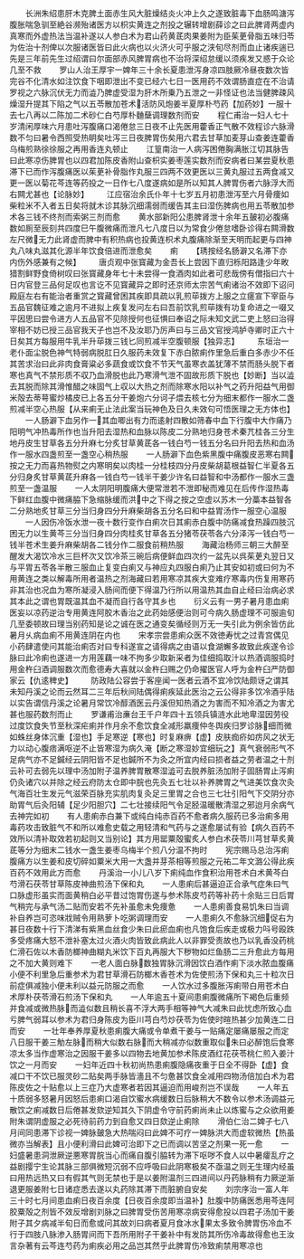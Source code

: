 <!-- { "loadSidebar": true } -->
　　长洲朱绍患肝木克脾土面赤生风大脏燥结炎火冲上久之遂致脏毒下血肠鸣溏泻腹胀喘急驯至絶谷濒殆诸医方以枳实黄连之剂投之辗转增剧薛诊之曰此脾肾两虚内真寒而外虚热法当温补遂以人参白术为君山药黄茋肉果姜附为臣茱茰骨脂五味归苓为佐治十剂俾以次服诸医皆曰此火病也以火济火可乎服之浃旬尽剂而血止诸疾遄已先是三年前先生过绍谓曰尔面部赤风脾胃病也不治将深绍怠缓以须疾发又惑于众论几至不救
　　罗山人治王厚宇一婢年三十余长夏患泄泻身凉四肢厥冷昼夜数次皆完谷不化清水如注饮食下咽即泄出不变已经六七日一医用药不效谓肠直症在不治请罗视之六脉沉伏无力而澁乃脾虚受湿为肝木所乗乃五泄之一非怪证也法当健脾疎风燥湿升提其下陷之气以五苓散加苍术活防风炮姜半夏厚朴芍药【加药妙】一服十去七八再以二陈加二术砂仁白芍厚朴麯蘖调理数剂而安
　　程仁甫治一妇人七十岁清闲厚味六月患吐泻腹痛口渴倦怠三日夜不止先医用藿香正气散不效程诊六脉滑数不匀曰暑令西照受热眀矣吐泻三日夜脾胃伤矣用六君去甘草加麦芽山查姜连藿香乌梅煎熟徐徐服之再用香连丸顿止
　　江篁南治一人病泻困倦胸满胀江切其脉告曰此寒凉伤脾胃也以四君加陈皮香附山查枳实姜枣莲实数剂而安病者曰某尝夏秋患滞下已而作泻腹痛医以茱茰补骨脂作丸服三四两不效更医以三黄丸服过五两食减又更一医以菊花芩连等药投之一日作七八度遂病如是所以知其人脾胃伤者六脉浮大而右闗尤甚也【论脉妙】
　　江应宿治余氏仆年十七岁五月初患泄泻至六月骨痩如柴粒米不入者五日矣将就木诊其脉沉细濡弱而缓告其主曰湿伤脾病也用五苓散加参术各三钱不终剂而索粥三剂而愈
　　黄水部新阳公患脾肾泄十余年五皷初必腹痛数如厠至辰刻共四度巳午腹微痛而泄凡七八度日以为常食少倦怠嗜卧诊得右闗滑数左尺微无力此肾虚而脾中有积热病也投黄连枳术丸腹痛除渐至天明而起更与四神丸八味丸滋其化源半年饮食倍进而泄愈矣
　　痢
　　【琇按经名肠澼又名滞下亦内伤外感兼有之候】
　　唐贞观中张寳藏为金吾长上尝因下直归栎阳路逢少年畋猎割鲜野食倚树叹曰张寳藏身年七十未尝得一食酒肉如此者可悲哉傍有僧指曰六十日内官登三品何足叹也言讫不见寳藏异之即时还京师太宗苦气痢诸治不效即下诏问殿庭左右有能治者重赏之寳藏曾困其疾即具疏以乳煎荜拨方上服之立瘥宣下宰臣与五品官魏征难之逾月不进拟上疾复发问左右曰吾前饮乳煎荜拨有功复命进之一啜又平因思曰尝令进方人五品官不见除授何也征惧曰奉诏之际未知文武二吏上怒曰治得宰相不妨已授三品官我天子也岂不及汝耶乃厉声曰与三品文官授鸿胪寺卿时正六十日矣其方每服用牛乳半升荜拨三钱匕同煎减半空腹顿服【独异志】
　　东垣治一老仆面尘脱色神气特弱病脱肛日久服药未效复下赤白脓痢作里急后重白多赤少不任其苦求治曰此非肉食膏粱必多蔬食或饮食不节天气虽寒衣盖犹薄不禁而肠头脱下者寒也真气不禁形质不収乃血滑脱也此乃寒滑气泄不固故形质下脱也【妙断】当以澁去其脱而除其滑惟醋之味固气上収以大热之剂而除寒水阳以补气之药升阳益气用御米殻去蒂萼蜜炒橘皮已上各五分干姜炮六分诃子煨去核七分为细末都作一服水二盏煎减半空心热服【从来痢无止法此案当玩神色及日久未效句可悟医理之无方体也】
　　一人肠澼下血另作一其血唧出有力而逺射四散如筛春中血下行腹中大作痛乃阳明气冲热毒所作也当升阳去湿热和血脉以陈皮二分熟地归身苍术秦芁桂各三分生地丹皮生甘草各五分升麻七分炙甘草黄茋各一钱白芍一钱五分名曰升阳去热和血汤作一服水四盏煎至一盏空心稍热服
　　一人肠澼下血色紫黑腹中痛腹皮恶寒右闗按之无力而喜热物熨之内寒明矣以肉桂一分桂枝四分丹皮柴胡葛根益智仁半夏各五分归身炙甘草黄茋升麻各一钱白芍一钱半干姜少许名曰益智和中汤都作一服水三盏煎至一盏温服
　　一人太阴阳明腹痛大便常泄若不泄即秘而难见在后传作湿热毒下鲜红血腹中微痛脇下急缩脉缓而洪中之下得之按之空虚以苏木一分藁本益智各二分熟地炙甘草三分当归身四分升麻柴胡各五分名曰和中益胃汤作一服空心温服
　　一人因伤冷饭水泄一夜十数行变作白痢次日其痢赤白腹中防痛减食热躁四肢沉困无力以生黄芩三分当归身四分肉桂炙甘草各五分猪苓茯苓各六分泽泻一钱白芍一钱半苍术生姜升麻柴胡各二钱分作二服食前稍热服
　　海藏治杨师三朝三大醉至醒发大渴饮冷水三巨杯次又饮冷茶三碗后病便鲜血四次约一盆先以呉茱茰丸翌日又与平胃五苓各半散三服血止复变白痢又与神应丸四服白痢乃止其安如初或曰何为不用黄连之类以解毒所用者温热之剂海藏曰若用寒凉其疾大变难疗寒毒内伤复用寒药非其治也况血为寒所凝浸入肠间而便下得温乃行所以用温热其血自止经曰治病必求其本此之谓也胃既温其血不凝而自行各守其乡也
　　衍义云有一男子暑月患血痢医妄以凉药逆治专用黄连阿胶木香治之此药始感便治则可今病久肠虚理不可服逾旬几至委顿故曰理当别药知是论之诚在医之通变矣循经则万无一失引此为例余皆仿此暑月乆病血痢不用黄连阴在内也
　　宋孝宗尝患痢众医不效徳寿忧之过青宫偶见小药肆遣使问其能治痢否对曰专科遂宣之请得病之由语以食湖蠏多故致此疾遂令诊脉曰此冷痢也遂进一方用莲藕一味不拘多少取新采者为佳细捣取汁以热酒调服捣时用金杵臼酒调服数次而愈德寿大喜就以金杵臼赐之仍命擢医官人呼为金杵臼严防御家云【仇逺稗史】
　　防政陆公容尝于客座闻一医者云酒不宜冷饮陆颇讶之谓其未知丹溪之论而云然耳二三年后秋间陆偶得痢疾延此医治之云公得非多饮冷酒乎陆以实告谓信丹溪之论暑月常饮冷醇酒医云丹溪但知热酒之为害而不知冷酒之为害尤甚也服药数剂而止
　　罗谦甫治亷台王千户年四十五领兵镇涟水此地卑湿因劳役过度饮食失节至秋深疟痢并作月余不愈饮食全减形羸痩仲冬舆疾归罗诊脉细而微如蛛丝身体沉重【湿也】手足寒逆【寒也】时复麻痹【虚】皮肤痂疥如疠风之状无力以动心腹痞满呕逆不止皆寒湿为病久淹【断之寒湿妙宜细玩之】真气衰弱形气不足病气亦不足鍼经云阴阳皆不足也鍼所不为灸之所宜内经曰损者益之劳者温之十剂云补可去弱先以理中汤加附子温养脾胃散寒湿澁可去脱养脏汤加附子固肠胃止泻痢仍灸诸穴以并除之经云府防太仓即中脘也先灸五七壮以补养脾胃之气进美饮食次灸气海百壮生发元气滋荣百脉充实肌肉复灸足三里胃之合也三七壮引阳气下交阴分亦助胃气后灸阳辅【足少阳胆穴】二七壮接续阳气令足胫温暖散清湿之邪迨月余病气去神完如初
　　有人患痢赤白兼下或纯白纯赤百药不愈者病久服药已多治痢多用毒药攻击致脏气不和所以难愈史载之用轻清和气药与之遂愈屡试有验【病久百药不效所以清补取效若初起则又当别论】其方用罂粟殻蜜炙人参白术茯苓川芎甘草炙黄茋等分为细末二钱水一盏生姜枣乌梅半个煎八分温不拘时
　　宪宗赐马总治泻痢腹痛方以生姜和皮切碎如粟米大用一大盏并芽茶相等煎服之元祐二年文潞公得此疾百药不效用此方而愈
　　丹溪治一小儿八岁下痢纯血作食积治用苍术白术黄芩白芍滑石茯苓甘草陈皮神曲煎汤下保和丸
　　一人患痢后甚逼迫正合承气症朱曰气口脉虚形虽实而面黄稍白必平昔过饱胃伤遂与参术陈皮芍药等补药十余贴三日后胃气稍完与承气汤二贴而安若不先补虽愈未免痩惫
　　一人患痢善食易饥朱曰当调补自养岂可恣味戕贼令用熟萝卜吃粥调理而安
　　一人患痢久不愈脉沉细促右为甚日夜数十行下清涕有紫黑血丝食少朱曰此瘀血痢也凡饱食后疾走或极力呌号殴跌多受疼痛大怒不泄补塞太过火酒火肉皆致此病此人以非罪受责故也乃以乳香没药桃仁滑石佐以木香防榔神曲糊丸米饮下百丸再服大下秽物如烂鱼肠二三升愈此方每用之不加大黄则难下
　　一老人面白脉数独胃脉沉滑因饮白酒作痢下淡水脓血腹痛小便不利里急后重参术为君甘草滑石防榔木香苍术为佐使煎汤下保和丸三十粒次日前症俱减独小便未利以益元防服之而愈
　　一人饮水过多腹胀泻痢带白用苍术白术厚朴茯苓滑石煎汤下保和丸
　　一人年逾五十夏间患痢腹微痛所下褐色后重频并食减或微热脉而澁似数且稍长喜不浮大两手相等神气大减朱曰此忧虑所致心血亏脾气弱耳以参术为君归身陈皮为臣川芎白芍炒茯苓为佐使时暄热甚少加黄连二日而安
　　一壮年奉养厚夏秋患痢腹大痛或令单煮干姜与一贴痛定屡痛屡服之而定八日服干姜三觔左脉而稍大似数右脉而大稍减亦似数重取似朱曰必醉饱后食寒凉太多当作虚寒治之因服干姜多以四物去地黄加参术陈皮酒红花茯苓桃仁煎入姜汁饮之一月而安
　　一妇年近四十秋初尚热患痢腹隐痛夜重于日全不得卧【虚】食减口干不饮已服灵砂二贴矣两手脉皆濇且不匀惫甚饮食全减用四物汤倍加白术为君陈皮佐之十贴愈以上三症乃大虚寒者若因其逼迫而用峻剂岂不误哉
　　一人年五十质弱多怒暑月因怒后患痢口渴自饮蜜水病缓数日后脉稍大不数令以参术汤调益元散饮之痢减数日后倦甚发欬逆知其久下阴虚令守前药痢尚未止以炼蜜与之众欲用姜附朱谓阴虚服之必死待前药力到自愈又四日欬逆止痢除
　　滑伯仁治二婢子七八月间同患滞下诊视一婢脉皷急大热喘闷曰此婢不可疗一婢脉洪大而虚软微热【热虽微亦当解表】且小便利滑曰此婢可治即下之已而调以苦坚之剂果一死一愈
　　一妇盛暑患洞泄厥逆悪寒胃脘当心而痛自腹引脇转为滞下呕哕不食人以中暑癨乱疗之益剧撄宁生论其脉三部俱微短沉弱不应呼吸曰此阴寒极矣不亟温之则无生理内经虽曰用热远热又曰有假其气则无禁也于是以姜附温剂三四进间以丹药脉稍有力厥逆渐退更服姜附七日诸症悉去遂以丸药除其滞下而脏腑自安矣
　　刘宗序治一富人年三十时七月间患血痢日夜百余度【日夜百余度即当温补】肚腹中防痛医悉用芩连阿胶粟殻之剂皆不效反增剧刘脉之曰脾胃受伤苦用寒凉病安得愈投以四君子汤加干姜附子其夕病减半旬日而愈或问其故刘曰病者夏月食冰水果太多致令脾胃伤冷血不行于四肢八脉渗入肠胃间而下吾所用附子干姜补中有发防其所伤冷毒故得愈也王汝言杂著有云芩连芍药为痢疾必用之品岂其然乎此脾胃伤冷致痢禁用寒凉也
